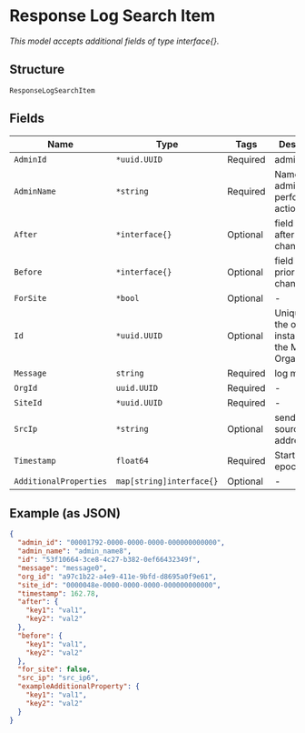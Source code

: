 
# Response Log Search Item

*This model accepts additional fields of type interface{}.*

## Structure

`ResponseLogSearchItem`

## Fields

| Name | Type | Tags | Description |
|  --- | --- | --- | --- |
| `AdminId` | `*uuid.UUID` | Required | admin id |
| `AdminName` | `*string` | Required | Name of the admin that performs the action |
| `After` | `*interface{}` | Optional | field values after the change |
| `Before` | `*interface{}` | Optional | field values prior to the change |
| `ForSite` | `*bool` | Optional | - |
| `Id` | `*uuid.UUID` | Optional | Unique ID of the object instance in the Mist Organnization |
| `Message` | `string` | Required | log message |
| `OrgId` | `uuid.UUID` | Required | - |
| `SiteId` | `*uuid.UUID` | Required | - |
| `SrcIp` | `*string` | Optional | sender source ip address |
| `Timestamp` | `float64` | Required | Start time, in epoch |
| `AdditionalProperties` | `map[string]interface{}` | Optional | - |

## Example (as JSON)

```json
{
  "admin_id": "00001792-0000-0000-0000-000000000000",
  "admin_name": "admin_name8",
  "id": "53f10664-3ce8-4c27-b382-0ef66432349f",
  "message": "message0",
  "org_id": "a97c1b22-a4e9-411e-9bfd-d8695a0f9e61",
  "site_id": "0000048e-0000-0000-0000-000000000000",
  "timestamp": 162.78,
  "after": {
    "key1": "val1",
    "key2": "val2"
  },
  "before": {
    "key1": "val1",
    "key2": "val2"
  },
  "for_site": false,
  "src_ip": "src_ip6",
  "exampleAdditionalProperty": {
    "key1": "val1",
    "key2": "val2"
  }
}
```

